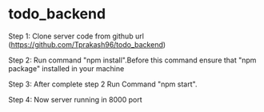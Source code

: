 # todo_backend

Step 1: Clone server code from github url                           (https://github.com/Tprakash96/todo_backend)

Step 2: Run command "npm install".Before this command               ensure that "npm package" installed in your machine

Step 3: After complete step 2 Run Command "npm start".

Step 4: Now server running in 8000 port